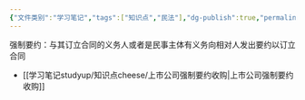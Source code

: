 ```yaml
---
{"文件类别":"学习笔记","tags":["知识点","民法"],"dg-publish":true,"permalink":"/学习笔记studyup/知识点cheese/强制要约/","dgPassFrontmatter":true,"created":"2024-10-26T14:15:16.336+08:00","updated":"2024-10-26T14:16:14.658+08:00"}
---
```


强制要约：与其订立合同的义务人或者是民事主体有义务向相对人发出要约以订立合同
- [[学习笔记studyup/知识点cheese/上市公司强制要约收购\|上市公司强制要约收购]]